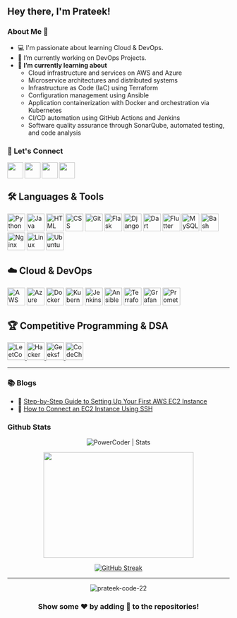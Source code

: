 
## Hey there, I'm Prateek!
### About Me 🚀
- 💻 I'm passionate about learning Cloud & DevOps.
- 🔭 I’m currently working on DevOps Projects.
- 🌱 **I’m currently learning about** 
  - Cloud infrastructure and services on AWS and Azure
  - Microservice architectures and distributed systems
  - Infrastructure as Code (IaC) using Terraform
  - Configuration management using Ansible
  - Application containerization with Docker and orchestration via Kubernetes
  - CI/CD automation using GitHub Actions and Jenkins
  - Software quality assurance through SonarQube, automated testing, and code analysis

### :handshake: Let's Connect
<div align="center">
<a href="mailto:iamprateek22@gmail.com">
  <img align="left" width="36px" src="https://cdn.jsdelivr.net/npm/simple-icons@v3/icons/gmail.svg" />
</a>
<a href="https://www.linkedin.com/in/prateek-singh-b221651aa/">
  <img align="left" width="36px" src="https://cdn.jsdelivr.net/npm/simple-icons@v3/icons/linkedin.svg"  />
</a>
<a href="https://www.instagram.com/_prateek._.singh_/">
    <img align="left" width="36px" src="https://cdn.jsdelivr.net/npm/simple-icons@v3/icons/instagram.svg" />
</a>  
<a href="https://www.quora.com/profile/Prateek-Singh-896">
  <img align="left" width="36px" src="https://cdn.jsdelivr.net/npm/simple-icons@v3/icons/quora.svg"  />
</a>
</div>

<br />
<br />

## 🛠️ Languages & Tools

<div align="left">

<img src="https://raw.githubusercontent.com/marwin1991/profile-technology-icons/refs/heads/main/icons/python.png" alt="Python" title="Python" width="40" height="40"/>
<img src="https://raw.githubusercontent.com/marwin1991/profile-technology-icons/refs/heads/main/icons/java.png" alt="Java" title="Java" width="40" height="40"/>
<img src="https://raw.githubusercontent.com/marwin1991/profile-technology-icons/refs/heads/main/icons/html.png" alt="HTML" title="HTML" width="40" height="40"/>
<img src="https://raw.githubusercontent.com/marwin1991/profile-technology-icons/refs/heads/main/icons/css.png" alt="CSS" title="CSS" width="40" height="40"/>
<img src="https://raw.githubusercontent.com/marwin1991/profile-technology-icons/refs/heads/main/icons/git.png" alt="Git" title="Git" width="40" height="40"/>
<img src="https://raw.githubusercontent.com/marwin1991/profile-technology-icons/refs/heads/main/icons/flask.png" alt="Flask" title="Flask" width="40" height="40"/>
<img src="https://raw.githubusercontent.com/marwin1991/profile-technology-icons/refs/heads/main/icons/django.png" alt="Django" title="Django" width="40" height="40"/>
<img src="https://raw.githubusercontent.com/marwin1991/profile-technology-icons/refs/heads/main/icons/dart.png" alt="Dart" title="Dart" width="40" height="40"/>
<img src="https://raw.githubusercontent.com/marwin1991/profile-technology-icons/refs/heads/main/icons/flutter.png" alt="Flutter" title="Flutter" width="40" height="40"/>
<img src="https://raw.githubusercontent.com/marwin1991/profile-technology-icons/refs/heads/main/icons/mysql.png" alt="MySQL" title="MySQL" width="40" height="40"/>
<img src="https://raw.githubusercontent.com/marwin1991/profile-technology-icons/refs/heads/main/icons/bash.png" alt="Bash" title="Bash" width="40" height="40"/>
<img src="https://raw.githubusercontent.com/marwin1991/profile-technology-icons/refs/heads/main/icons/nginx.png" alt="Nginx" title="Nginx" width="40" height="40"/>
<img src="https://raw.githubusercontent.com/marwin1991/profile-technology-icons/refs/heads/main/icons/linux.png" alt="Linux" title="Linux" width="40" height="40"/>
<img src="https://raw.githubusercontent.com/marwin1991/profile-technology-icons/refs/heads/main/icons/ubuntu.png" alt="Ubuntu" title="Ubuntu" width="40" height="40"/>

</div>


## ☁️ Cloud & DevOps

<div align="left">

<img src="https://raw.githubusercontent.com/marwin1991/profile-technology-icons/refs/heads/main/icons/aws.png" alt="AWS" title="AWS" width="40" height="40"/>
<img src="https://raw.githubusercontent.com/marwin1991/profile-technology-icons/refs/heads/main/icons/microsoft_azure.png" alt="Azure" title="Azure" width="40" height="40"/>
<img src="https://raw.githubusercontent.com/marwin1991/profile-technology-icons/refs/heads/main/icons/docker.png" alt="Docker" title="Docker" width="40" height="40"/>
<img src="https://raw.githubusercontent.com/marwin1991/profile-technology-icons/refs/heads/main/icons/kubernetes.png" alt="Kubernetes" title="Kubernetes" width="40" height="40"/>
<img src="https://raw.githubusercontent.com/marwin1991/profile-technology-icons/refs/heads/main/icons/jenkins.png" alt="Jenkins" title="Jenkins" width="40" height="40"/>
<img src="https://raw.githubusercontent.com/marwin1991/profile-technology-icons/refs/heads/main/icons/ansible.png" alt="Ansible" title="Ansible" width="40" height="40"/>
<img src="https://raw.githubusercontent.com/marwin1991/profile-technology-icons/refs/heads/main/icons/terraform.png" alt="Terraform" title="Terraform" width="40" height="40"/>
<img src="https://raw.githubusercontent.com/marwin1991/profile-technology-icons/refs/heads/main/icons/grafana.png" alt="Grafana" title="Grafana" width="40" height="40"/>
<img src="https://raw.githubusercontent.com/marwin1991/profile-technology-icons/refs/heads/main/icons/prometheus.png" alt="Prometheus" title="Prometheus" width="40" height="40"/>

</div>

## 🏆 Competitive Programming & DSA

<div align="left">

<!-- LeetCode -->
<a href="https://leetcode.com/iamprateek" target="_blank">
  <img src="https://upload.wikimedia.org/wikipedia/commons/1/19/LeetCode_logo_black.png" alt="LeetCode" title="LeetCode" width="40" height="40"/>
</a>

<!-- HackerRank -->
<a href="https://www.hackerrank.com/CS1D202?hr_r=1" target="_blank">
  <img src="https://upload.wikimedia.org/wikipedia/commons/6/65/HackerRank_logo.png" alt="HackerRank" title="HackerRank" width="40" height="40"/>
</a>

<!-- GeeksforGeeks -->
<a href="https://auth.geeksforgeeks.org/user/iamprateek22/practice/" target="_blank">
  <img src="https://media.geeksforgeeks.org/wp-content/uploads/20210228231058/gfg.png" alt="GeeksforGeeks" title="GeeksforGeeks" width="40" height="40"/>
</a>

<!-- CodeChef -->
<a href="https://www.codechef.com/users/prateekkk" target="_blank">
  <img src="https://cdn.codechef.com/sites/default/files/uploads/pictures/811b20a47eac52b10c90ab82e0628e21.png" alt="CodeChef" title="CodeChef" width="40" height="40"/>
</a>

</div>

---

### 📚 Blogs

- 🔧 [Step-by-Step Guide to Setting Up Your First AWS EC2 Instance](https://medium.com/@iamprateek22/step-by-step-guide-to-setting-up-your-first-aws-ec2-instance-618181fc70b6)  
- 🔐 [How to Connect an EC2 Instance Using SSH](https://medium.com/@iamprateek22/how-to-connect-an-ec2-instance-using-ssh-4365f4b086ad)  


### Github Stats
<p align="center"> 
  <img src="https://github-readme-stats.vercel.app/api?username=prateek-code-22&show_icons=true&theme=vision-friendly-dark" alt="PowerCoder | Stats" />
 
<p align="center"><img src="https://github-readme-stats.vercel.app/api/top-langs/?username=prateek-code-22&layout=compact&theme=vision-friendly-dark" width="340" height="240" >
</div>
<div align="center">

[![GitHub Streak](https://github-readme-streak-stats.herokuapp.com/?user=prateek-code-22&theme=vision-friendly-dark)](https://github.com/prateek-code-22)
</div>


---
<p align="center"> <img src="https://komarev.com/ghpvc/?username=prateek-code-22" alt="prateek-code-22" /> </p>


### <p align =" center">  Show some ❤️ by adding 🌟 to the repositories! 
